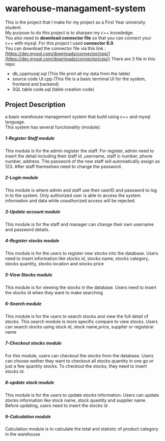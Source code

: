 # warehouse-managament-system
This is the project that I make for my project as a First Year university student. <br>
My purpose to do this project is to sharpen my c++ knowledge.<br>
You also need to **download connector file** so that you can connect your c++ with mysql. For this project I used **connector 8.0**. <br>
You can download the connector file via this link : [https://dev.mysql.com/downloads/connector/cpp/](https://dev.mysql.com/downloads/connector/cpp/)
There are 3 file in this repo:<br>
 - db_cppmysql.sql  (This file print all my data from the table)<br>
 - source code UI.cpp  (This file is a basic terminal UI for the system, frontend and backend)<br>
 - SQL table code.sql (table creation code)<br>
 
## Project Description 
 a basic warehouse management system that build using c++ and mysql language.<br>
 This system has several functionality (module):
  ##### 1-Register Staff module
  This module is for the admin register the staff. For register, admin need to insert the detail 
including their staff id ,username, staff ic number, phone number, address. The 
password of the new staff will automatically assign as 123. After staff themselves need 
to change the password.

  ##### 2-Login module
  This module is where admin and staff use their userID and password to log in to the
system. Only authorized user is able to access the system information and data while
unauthorized access will be rejected.
  ##### 3-Update account module
  This module is for the staff and manager can change their own username and password 
details.

  ##### 4-Register stocks module
  This module is for the users to register new stocks into the database. Users need to insert 
information like stocks id, stocks name, stocks category, stocks quantity, stocks location and 
stocks price
  ##### 5-View Stocks module
  This module is for viewing the stocks in the database. Users need to insert the stocks id 
when they want to make searching
  ##### 6-Search module
 This module is for the users to search stocks and view the full detail of stocks. This 
search module is more specific compare to view stocks. Users can search stocks using 
stock id, stock name,price, supplier or registerar name
  ##### 7-Checkout stocks module
  For this module, users can checkout the stocks from the database. Users can choose 
wether they want to checkout all stocks quantity in one go or just a few quantity stocks. 
To checkout the stocks, they need to insert stocks id.
  ##### 8-update stock module
  This module is for the users to update stocks information. Users can update stocks 
information like stock name, stock quantity and supplier name. Before updating, users 
need to insert the stocks id .
  ##### 9-Calculation module
  Calculation module is to calculate the total and statistic of product category in the 
warehouse

